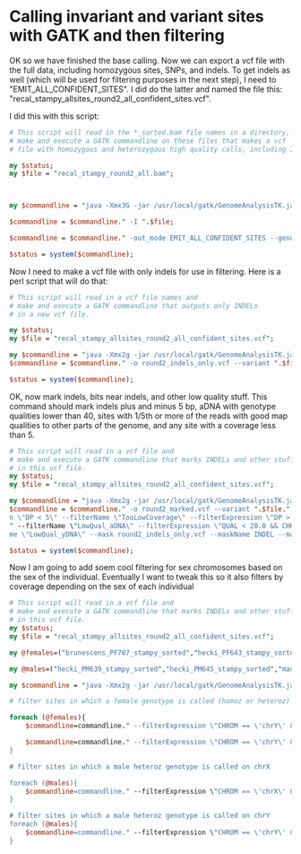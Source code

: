 # Calling invariant and variant sites with GATK and then filtering

OK so we have finished the base calling.  Now we can export a vcf file with the full data, including homozygous sites, SNPs, and indels.  To get indels as well (which will be used for filtering purposes in the next step), I need to  "EMIT_ALL_CONFIDENT_SITES".  I did do the latter and named the file this: "recal_stampy_allsites_round2_all_confident_sites.vcf".

I did this with this script:

```perl
# This script will read in the *_sorted.bam file names in a directory, and 
# make and execute a GATK commandline on these files that makes a vcf
# file with homozygous and heterozygous high quality calls, including INDELs.  

my $status;
my $file = "recal_stampy_round2_all.bam";



my $commandline = "java -Xmx3G -jar /usr/local/gatk/GenomeAnalysisTK.jar -T UnifiedGenotyper -R /home/ben/2015_BIO720/rhesus_genome/macaque_masked_chromosomes_ym.fasta";

$commandline = $commandline." -I ".$file;

$commandline = $commandline." -out_mode EMIT_ALL_CONFIDENT_SITES --genotype_likelihoods_model BOTH -o recal_stampy_allsites_round2_all_confident_sites.vcf";

$status = system($commandline);

```

Now I need to make a vcf file with only indels for use in filtering.  Here is a perl script that will do that:

```perl
# This script will read in a vcf file names and 
# make and execute a GATK commandline that outputs only INDELs
# in a new vcf file.  

my $status;
my $file = "recal_stampy_allsites_round2_all_confident_sites.vcf";

my $commandline = "java -Xmx2g -jar /usr/local/gatk/GenomeAnalysisTK.jar -T SelectVariants -R /home/ben/2015_BIO720/rhesus_genome/macaque_masked_chromosomes_ym.fasta"; 
$commandline = $commandline." -o round2_indels_only.vcf --variant ".$file." -selectType INDEL";

$status = system($commandline);

```

OK, now mark indels, bits near indels, and other low quality stuff.  This command should mark indels plus and minus 5 bp, aDNA with genotype qualities lower than 40, sites with 1/5th or more of the reads with good map qualities to other parts of the genome, and any site with a coverage less than 5.

``` perl
# This script will read in a vcf file and                                                                                                                                                
# make and execute a GATK commandline that marks INDELs and other stuff                                                                                                                  
# in this vcf file.                                                                                                                                                                     
my $status;
my $file = "recal_stampy_allsites_round2_all_confident_sites.vcf";

my $commandline = "java -Xmx2g -jar /usr/local/gatk/GenomeAnalysisTK.jar -T VariantFiltration -R /home/ben/2015_BIO720/rhesus_genome/macaque_masked_chromosomes_ym.fasta";
$commandline = $commandline." -o round2_marked.vcf --variant ".$file." --filterExpression \"MQ0 >= 4 && ((MQ0 / (1.0 * DP)) > 0.1)\" --filterName \"HARD_TO_VALIDATE\" --filterExpressio\
n \"DP < 5\" --filterName \"TooLowCoverage\" --filterExpression \"DP > 50\" --filterName \"TooHighCoverage\" --filterExpression \"QUAL < 40.0 && CHROM != \'chrY\' && CHROM != \'chrX\'\\
" --filterName \"LowQual_aDNA\" --filterExpression \"QUAL < 20.0 && CHROM == \'chrX\'\" --filterName \"LowQual_xDNA\" --filterExpression \"QUAL < 20.0 && CHROM == \'chrY\'\" --filterNa\
me \"LowQual_yDNA\" --mask round2_indels_only.vcf --maskName INDEL --maskExtension 5";

$status = system($commandline);

```

Now I am going to add soem cool filtering for sex chromosomes based on the sex of the individual.  Eventually I want to tweak this so it also filters by coverage depending on the sex of each individual

``` perl
# This script will read in a vcf file and                                                                                                                                                
# make and execute a GATK commandline that marks INDELs and other stuff                                                                                                           
# in this vcf file.                                                                                                                                                                     
my $status;
my $file = "recal_stampy_allsites_round2_all_confident_sites.vcf";

my @females=("brunescens_PF707_stampy_sorted","hecki_PF643_stampy_sorted","hecki_PF644_stampy_sorted","hecki_PF648_stampy_sorted","hecki_PF651_stampy_sorted","maura_PF615_stampy_sorted","maura_PF713_stampy_sorted","nem_Gumgum_stampy_sorted","nem_Kedurang_stampy_sorted","nem_Malay_stampy_sorted","nem_Ngasang_stampy_sorted","nem_pagensis_stampy_sorted","nigra_PF1001_stampy_sorted","nigra_PF660_stampy_sorted","nigrescens_PF654_stampy_sorted","ochreata_PF625_stampy_sorted","togeanus_PF549_stampy_sorted","tonk_PF515_stampy_sorted");

my @males=("hecki_PM639_stampy_sorted","hecki_PM645_stampy_sorted","maura_PM613_stampy_sorted","maura_PM614_stampy_sorted","maura_PM616_stampy_sorted","maura_PM618_stampy_sorted","nem_PM664_stampy_sorted","nem_PM665_stampy_sorted","nem_Sukai_male_stampy_sorted","nigra_PM1000_stampy_sorted","nigra_PM1003_stampy_sorted","ochreata_PM571_stampy_sorted","ochreata_PM596_stampy_sorted","togeanus_PM545_stampy_sorted","tonk_PM561_stampy_sorted","tonk_PM565_stampy_sorted","tonk_PM566_stampy_sorted","tonk_PM567_stampy_sorted","tonk_PM582_stampy_sorted","tonk_PM584_stampy_sorted","tonk_PM592_stampy_sorted","tonk_PM602_stampy_sorted");

my $commandline = "java -Xmx2g -jar /usr/local/gatk/GenomeAnalysisTK.jar -T VariantFiltration -R /home/ben/2015_BIO720/rhesus_genome/macaque_masked_chromosomes_ym.fasta";

# filter sites in which a female genotype is called (homoz or heteroz) on chrY

foreach (@females){
	$commandline=commandline." --filterExpression \"CHROM == \'chrY\' && vc.getGenotype(\'".$_."\').isHom()" --filterName \"female_Y_chrom_filter_".$_."\"";

	$commandline=commandline." --filterExpression \"CHROM == \'chrY\' && vc.getGenotype(\'".$_."\').isHet()\" --filterName \"female_Y_chrom_filter_".$_."\"'; 
}	

# filter sites in which a male heteroz genotype is called on chrX

foreach (@males){
	$commandline=commandline." --filterExpression \"CHROM == \'chrX\' && vc.getGenotype(\'".$_."\').isHet()\" --filterName \"male_Xhet_chrom_filter_".$_."\"'; 
}	

# filter sites in which a male heteroz genotype is called on chrY
foreach (@males){
	$commandline=commandline." --filterExpression \"CHROM == \'chrY\' && vc.getGenotype(\'".$_."\').isHet()\" --filterName \"male_Yhet_chrom_filter_".$_."\"'; 
}

